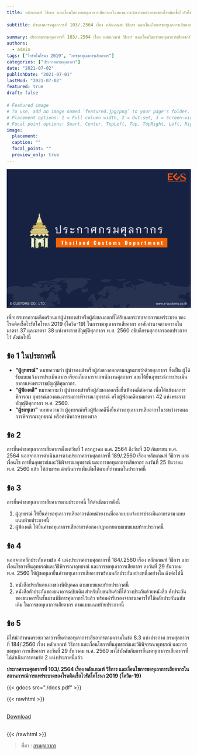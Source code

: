 ```yaml
---
title: หลักเกณฑ์ วิธีการ และเงื่อนไขการขอทุเลาการเสียอากรในสถานการณ์การแพร่ระบาดของโรคติดเชื้อไวรัสโคโรนา 2019 (โควิด-19)

subtitle: ประกาศกรมศุลกากรที่ 103/.2564 เรื่อง หลักเกณฑ์ วิธีการ และเงื่อนไขการขอทุเลาการเสียอากรในสถานการณ์การแพร่ระบาดของโรคติดเชื้อไวรัสโคโรนา 2019 (โควิด-19)

summary: ประกาศกรมศุลกากรที่ 103/.2564 เรื่อง หลักเกณฑ์ วิธีการ และเงื่อนไขการขอทุเลาการเสียอากรในสถานการณ์การแพร่ระบาดของโรคติดเชื้อไวรัสโคโรนา 2019 (โควิด-19)
authors:
  - admin
tags: ["ไวรัสโคโรนา 2019", "การขอทุเลาการเสียอากร"]
categories: ["ประกาศกรมศุลกากร"]
date: "2021-07-02"
publishDate: "2021-07-01"
lastMod: "2021-07-02"
featured: true
draft: false

# Featured image
# To use, add an image named `featured.jpg/png` to your page's folder.
# Placement options: 1 = Full column width, 2 = Out-set, 3 = Screen-width
# Focal point options: Smart, Center, TopLeft, Top, TopRight, Left, Right, BottomLeft, Bottom, BottomRight
image:
  placement:
  caption: ""
  focal_point: ""
  preview_only: true
---
```


![](featured.png)

เพื่อบรรเทาความเดือดร้อนแก่ผู้นําของเข้าหรือผู้ส่งของออกที่ได้รับผลกระทบจากการแพร่ระบาด ของโรคติดเชื้อไวรัสโคโรนา 2019 (โควิด-19) ในการขอทุเลาการเสียอากร อาศัยอํานาจตามความในมาตรา 37 และมาตรา 38 แห่งพระราชบัญญัติศุลกากร พ.ศ. 2560 อธิบดีกรมศุลกากรออกประกาศไว้ ดังต่อไปนี้

## ข้อ 1 ในประกาศนี้

- **“ผู้อุทธรณ์”** หมายความว่า ผู้นําของเข้าหรือผู้ส่งของออกตามกฎหมายว่าด้วยศุลกากร ซึ่งเป็น ผู้ได้รับแบบแจ้งการประเมินอากร เรียกเก็บอากรจากพนักงานศุลกากร และได้ยื่นอุทธรณ์การประเมินอากรแห่งพระราชบัญญัติศุลกากร.  
- **“ผู้ฟ้องคดี”** หมายความว่า ผู้นําของเข้าหรือผู้ส่งของออกซึ่งยื่นฟ้องคดีต่อศาล เพื่อโต้แย้งผลการพิจารณา อุทธรณ์ของคณะกรรมการพิจารณาอุทธรณ์ หรือผู้ฟ้องคดีตามมาตรา 42 แห่งพระราชบัญญัติศุลกากร พ.ศ. 2560.  
- **“ผู้ขอทุเลา”** หมายความว่า ผู้อุทธรณ์หรือผู้ฟ้องคดีซึ่งยื่นคําขอทุเลาการเสียอากรในระหว่างรอผล การพิจารณาอุทธรณ์ หรือคําพิพากษาของศาล  

## ข้อ 2  

การยื่นคําขอทุเลาการเสียอากรตั้งแต่วันที่ 1 กรกฎาคม พ.ศ. 2564 ถึงวันที่ 30 กันยายน พ.ศ. 2564 นอกจากการดําเนินการตามประกาศกรมศุลกากรที่ 189/.2560 เรื่อง หลักเกณฑ์ วิธีการ และเงื่อนไข การยื่นอุทธรณ์และวิธีพิจารณาอุทธรณ์ และการขอทุเลาการเสียอากร ลงวันที่ 25 ธันวาคม พ.ศ. 2560 แล้ว ให้สามารถ ดําเนินการเพิ่มเติมได้ตามที่กําหนดในประกาศนี้

## ข้อ 3 

การยื่นคําขอทุเลาการเสียอากรตามประกาศนี้ ให้ดําเนินการดังนี้  

1. ผู้อุทธรณ์ ให้ยื่นคําขอทุเลาการเสียอากรต่อหน่วยงานที่ออกแบบแจ้งการประเมินอากรตาม แบบแนบท้ายประกาศนี้
2. ผู้ฟ้องคดี ให้ยื่นคําขอทุเลาการเสียอากรต่อกองกฎหมายตามแบบแนบท้ายประกาศนี้

## ข้อ 4 

นอกจากหลักประกันตามข้อ 4 แห่งประกาศกรมศุลกากรที่ 184/.2560 เรื่อง หลักเกณฑ์ วิธีการ และเงื่อนไขการยื่นอุทธรณ์และวิธีพิจารณาอุทธรณ์ และการขอทุเลาการเสียอากร ลงวันที่ 29 ธันวาคม พ.ศ. 2560 ให้ผู้ขอทุเลายื่นคําขอทุเลาการเสียอากรพร้อมหลักประกันอย่างหนึ่งอย่างใด ดังต่อไปนี้  

1. หนังสือประกันตนเองของนิติบุคคล ตามแบบแนบท้ายประกาศนี้
2. หนังสือค้ําประกันของธนาคารฉบับเดิม สําหรับใบขนสินค้าที่ได้วางประกันด้วยหนังสือ ค้ำประกันของธนาคารในชั้นผ่านพิธีการศุลกากรไว้แล้ว พร้อมคํารับรองจากธนาคารให้ใช้หลักประกันฉบับเดิม ในการขอทุเลาการเสียอากร ตามแบบแนบท้ายประกาศนี้

## ข้อ 5  

มิให้นํากําหนดระยะเวลาการยื่นคําขอทุเลาการเสียอากรตามความในข้อ 8.3 แห่งประกาศ กรมศุลกากรที่ 184/.2560 เรื่อง หลักเกณฑ์ วิธีการ และเงื่อนไขการยื่นอุทธรณ์และวิธีพิจารณาอุทธรณ์ และการขอทุเลา การเสียอากร ลงวันที่ 29 ธันวาคม พ.ศ. 2560 มาใช้บังคับกับการยื่นขอทุเลาการเสียอากรที่ได้ดําเนินการตามข้อ 2 แห่งประกาศนี้แล้ว



**ประกาศกรมศุลกากรที่ 103/.2564 เรื่อง หลักเกณฑ์ วิธีการ และเงื่อนไขการขอทุเลาการเสียอากรในสถานการณ์การแพร่ระบาดของโรคติดเชื้อไวรัสโคโรนา 2019 (โควิด-19)**

{{< gdocs src="./docs.pdf" >}}

{{< rawhtml >}}
<br>

<br>
<div class="article-tags">
<a class="badge badge-danger" href="./docs.pdf" target="_blank" id="download_files_new">Download</a> 

</div>
<br>

{{< /rawhtml >}}

> ที่มา : [กรมศุลกากร](http://www.customs.go.th/cont_strc_download_with_docno_date.php?lang=th&top_menu=menu_homepage&current_id=14232932404e505f4b464a4e464b4d)
